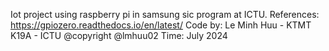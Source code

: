 Iot project using raspberry pi in samsung sic program at ICTU.
References: https://gpiozero.readthedocs.io/en/latest/
Code by: Le Minh Huu - KTMT K19A - ICTU @copyright @lmhuu02
Time: July 2024

